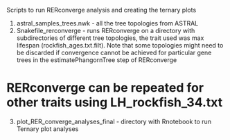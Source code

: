 Scripts to run RERconverge analysis and creating the ternary plots

1) astral_samples_trees.nwk - all the tree topologies from ASTRAL 
2) Snakefile_rerconverge - runs RERconverge on a directory with subdirectories of different tree topologies, the trait used was max lifespan (rockfish_ages.txt.filt). Note that some topologies might need to be discarded if convergence cannot be achieved for particular gene trees in the estimatePhangornTree step of RERconverge
# RERconverge can be repeated for other traits using LH_rockfish_34.txt
3) plot_RER_converge_analyses_final - directory with Rnotebook to run Ternary plot analyses
